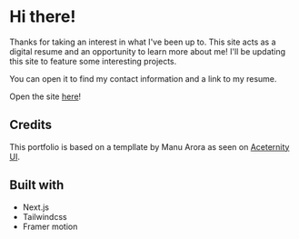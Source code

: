 # Hi there!
Thanks for taking an interest in what I've been up to. This site acts as a digital resume and an opportunity to learn more about me! I'll be updating this site to feature some interesting projects.

You can open it to find my contact information and a link to my resume.

Open the site [here](http://kylelevy.github.io/ "here")!

## Credits

This portfolio is based on a templlate by Manu Arora as seen on [Aceternity UI](https://ui.aceternity.com/templtes/sidefolio).

## Built with
- Next.js
- Tailwindcss
- Framer motion